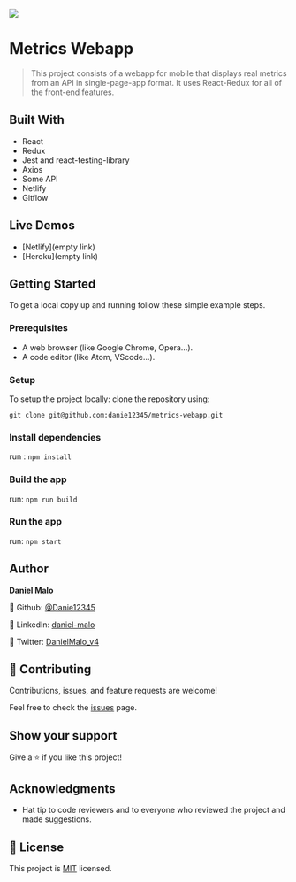 ![](https://img.shields.io/badge/Microverse-blueviolet)

# Metrics Webapp

> This project consists of a webapp for mobile that displays real metrics from an API in single-page-app format. It uses React-Redux for all of the front-end features.


## Built With
- React
- Redux
- Jest and react-testing-library
- Axios
- Some API
- Netlify
- Gitflow

## Live Demos
- [Netlify](empty link)
- [Heroku](empty link)


## Getting Started
To get a local copy up and running follow these simple example steps.

### Prerequisites
- A web browser (like Google Chrome, Opera...).
- A code editor (like Atom, VScode...).

### Setup
To setup the project locally: clone the repository using:

```
git clone git@github.com:danie12345/metrics-webapp.git
```

### Install dependencies
run : `npm install`

### Build the app
run: `npm run build`

### Run the app
run: `npm start`


## Author
**Daniel Malo**

👤 Github: [@Danie12345](https://github.com/Danie12345)

👤 LinkedIn: [daniel-malo](https://www.linkedin.com/in/daniel-malo/)

👤 Twitter: [DanielMalo_v4](https://twitter.com/DanielMalo_v4)


## 🤝 Contributing
Contributions, issues, and feature requests are welcome!

Feel free to check the [issues](https://github.com/Danie12345/metrics-webapp/issues) page.


## Show your support
Give a ⭐️ if you like this project!

## Acknowledgments
- Hat tip to code reviewers and to everyone who reviewed the project and made suggestions.

## 📝 License
This project is [MIT](LICENSE) licensed.
